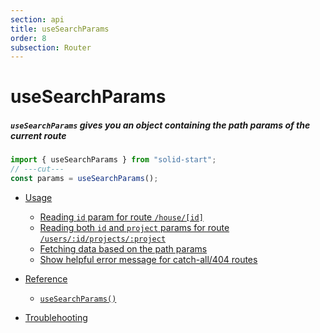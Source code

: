 ```yaml
---
section: api
title: useSearchParams
order: 8
subsection: Router
---
```


# useSearchParams

##### `useSearchParams` gives you an object containing the path params of the current route

<div class="text-xl">

```ts twoslash
import { useSearchParams } from "solid-start";
// ---cut---
const params = useSearchParams();
```

</div>

- [Usage](#usage)

  - [Reading `id` param for route `/house/[id]`](#accessing-id-param-for-route-users-id)
  - [Reading both `id` and `project` params for route `/users/:id/projects/:project`](#accessing-id-param-for-route-users-id)
  - [Fetching data based on the path params](#example)
  - [Show helpful error message for catch-all/404 routes](#example)

- [Reference](#reference)

  - [`useSearchParams()`](#hello-world)

- [Troublehooting](#troublehooting)
